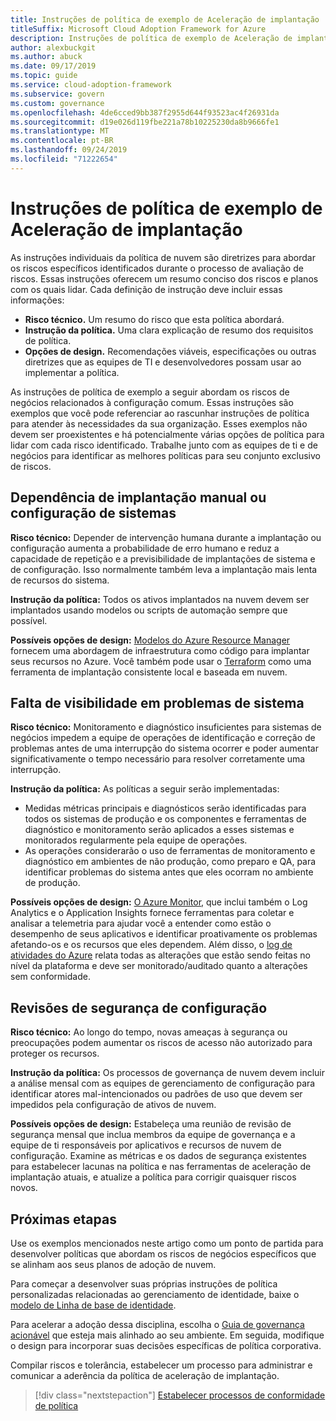 ```yaml
---
title: Instruções de política de exemplo de Aceleração de implantação
titleSuffix: Microsoft Cloud Adoption Framework for Azure
description: Instruções de política de exemplo de Aceleração de implantação
author: alexbuckgit
ms.author: abuck
ms.date: 09/17/2019
ms.topic: guide
ms.service: cloud-adoption-framework
ms.subservice: govern
ms.custom: governance
ms.openlocfilehash: 4de6cced9bb387f2955d644f93523ac4f26931da
ms.sourcegitcommit: d19e026d119fbe221a78b10225230da8b9666fe1
ms.translationtype: MT
ms.contentlocale: pt-BR
ms.lasthandoff: 09/24/2019
ms.locfileid: "71222654"
---
```

# <a name="deployment-acceleration-sample-policy-statements"></a>Instruções de política de exemplo de Aceleração de implantação

As instruções individuais da política de nuvem são diretrizes para abordar os riscos específicos identificados durante o processo de avaliação de riscos. Essas instruções oferecem um resumo conciso dos riscos e planos com os quais lidar. Cada definição de instrução deve incluir essas informações:

- **Risco técnico.** Um resumo do risco que esta política abordará.
- **Instrução da política.** Uma clara explicação de resumo dos requisitos de política.
- **Opções de design.** Recomendações viáveis, especificações ou outras diretrizes que as equipes de TI e desenvolvedores possam usar ao implementar a política.

As instruções de política de exemplo a seguir abordam os riscos de negócios relacionados à configuração comum. Essas instruções são exemplos que você pode referenciar ao rascunhar instruções de política para atender às necessidades da sua organização. Esses exemplos não devem ser proexistentes e há potencialmente várias opções de política para lidar com cada risco identificado. Trabalhe junto com as equipes de ti e de negócios para identificar as melhores políticas para seu conjunto exclusivo de riscos.

## <a name="reliance-on-manual-deployment-or-configuration-of-systems"></a>Dependência de implantação manual ou configuração de sistemas

**Risco técnico:** Depender de intervenção humana durante a implantação ou configuração aumenta a probabilidade de erro humano e reduz a capacidade de repetição e a previsibilidade de implantações de sistema e de configuração. Isso normalmente também leva a implantação mais lenta de recursos do sistema.

**Instrução da política:** Todos os ativos implantados na nuvem devem ser implantados usando modelos ou scripts de automação sempre que possível.

**Possíveis opções de design:** [Modelos do Azure Resource Manager](https://docs.microsoft.com/azure/azure-resource-manager/resource-group-overview#template-deployment) fornecem uma abordagem de infraestrutura como código para implantar seus recursos no Azure. Você também pode usar o [Terraform](https://docs.microsoft.com/azure/terraform/terraform-overview) como uma ferramenta de implantação consistente local e baseada em nuvem.

## <a name="lack-of-visibility-into-system-issues"></a>Falta de visibilidade em problemas de sistema

**Risco técnico:** Monitoramento e diagnóstico insuficientes para sistemas de negócios impedem a equipe de operações de identificação e correção de problemas antes de uma interrupção do sistema ocorrer e poder aumentar significativamente o tempo necessário para resolver corretamente uma interrupção.

**Instrução da política:** As políticas a seguir serão implementadas:

- Medidas métricas principais e diagnósticos serão identificadas para todos os sistemas de produção e os componentes e ferramentas de diagnóstico e monitoramento serão aplicados a esses sistemas e monitorados regularmente pela equipe de operações.
- As operações considerarão o uso de ferramentas de monitoramento e diagnóstico em ambientes de não produção, como preparo e QA, para identificar problemas do sistema antes que eles ocorram no ambiente de produção.

**Possíveis opções de design:** [O Azure Monitor](https://docs.microsoft.com/azure/azure-monitor), que inclui também o Log Analytics e o Application Insights fornece ferramentas para coletar e analisar a telemetria para ajudar você a entender como estão o desempenho de seus aplicativos e identificar proativamente os problemas afetando-os e os recursos que eles dependem. Além disso, o [log de atividades do Azure](https://docs.microsoft.com/azure/azure-monitor/platform/activity-logs-overview) relata todas as alterações que estão sendo feitas no nível da plataforma e deve ser monitorado/auditado quanto a alterações sem conformidade.

## <a name="configuration-security-reviews"></a>Revisões de segurança de configuração

**Risco técnico:** Ao longo do tempo, novas ameaças à segurança ou preocupações podem aumentar os riscos de acesso não autorizado para proteger os recursos.

**Instrução da política:** Os processos de governança de nuvem devem incluir a análise mensal com as equipes de gerenciamento de configuração para identificar atores mal-intencionados ou padrões de uso que devem ser impedidos pela configuração de ativos de nuvem.

**Possíveis opções de design:** Estabeleça uma reunião de revisão de segurança mensal que inclua membros da equipe de governança e a equipe de ti responsáveis por aplicativos e recursos de nuvem de configuração. Examine as métricas e os dados de segurança existentes para estabelecer lacunas na política e nas ferramentas de aceleração de implantação atuais, e atualize a política para corrigir quaisquer riscos novos.

## <a name="next-steps"></a>Próximas etapas

Use os exemplos mencionados neste artigo como um ponto de partida para desenvolver políticas que abordam os riscos de negócios específicos que se alinham aos seus planos de adoção de nuvem.

Para começar a desenvolver suas próprias instruções de política personalizadas relacionadas ao gerenciamento de identidade, baixe o [modelo de Linha de base de identidade](../identity-baseline/template.md).

Para acelerar a adoção dessa disciplina, escolha o [Guia de governança acionável](../guides/index.md) que esteja mais alinhado ao seu ambiente. Em seguida, modifique o design para incorporar suas decisões específicas de política corporativa.

Compilar riscos e tolerância, estabelecer um processo para administrar e comunicar a aderência da política de aceleração de implantação.

> [!div class="nextstepaction"]
> [Estabelecer processos de conformidade de política](./compliance-processes.md)
